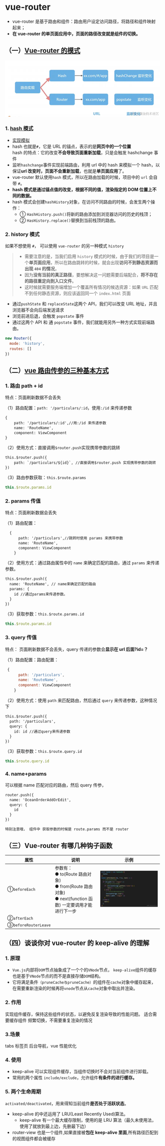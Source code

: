 # vue-router

- vue-router 是基于路由和组件：路由用户设定访问路径，将路径和组件映射起来；
- **在 vue-router 的单页面应用中，页面的路径改变就是组件的切换。**

## （一）[Vue-router 的模式](https://blog.csdn.net/CC1991_/article/details/124521845)

![alt text](./img/router.png)

### 1. [hash 模式 ](https://juejin.cn/post/7127143415879303204#heading-2)

- [实现模拟](/blogs/framework/vue/router/principle.html)
- hash 也就是`#`，它是 URL 的锚点，表示的是**网页中的一个位置**\
  hash 的特点：它的改变**不会导致页面重新加载**，只是会触发 hashchange 事件
- 监听`hashchange`事件实现前端路由，利用 url 中的 hash 来模拟一个 hash，以保证**url 改变时，页面不会重新加载**，也就是**单页面应用**了。
- vue-router 默认使用`hash` 模式，所以在路由加载的时候，项目中的 `url` 会自带 `#`。
- **hash 模式是通过锚点值的改变，根据不同的值，渲染指定的 DOM 位置上不同的数据。**
- hash 模式会创建`hashHistory`对象，在访问不同路由的时候，会发生两个操作：
  - ① `HashHistory.push()`将新的路由添加到浏览器访问的历史的栈顶；
  - ② `HasHistory.replace()`替换到当前栈顶的路由。

### 2. history 模式

如果不想使用 `#`， 可以使用 `vue-router` 的另一种模式 `history`

> - 需要注意的是，当我们启用 `history` 模式的时候，由于我们的项目是一个**单页面应用**，所以在路由跳转的时候，就会出现**访问不到静态资源而出现 `404` 的情况**，
> - 因为**没有当前的真正路径**，要想解决这一问题需要后端配合，**将不存在的路径重定向到入口文件**。
> - 这时候就需要服务端增加一个覆盖所有情况的候选资源：如果 `URL` 匹配不到任何静态资源，则应该返回同一个 `index.html` 页面

- 通过`pushState` 和 `replaceState`这两个 API，我们可以改变 URL 地址，并且浏览器不会向后端发送请求
- 浏览前进后退，会触发 `popstate` 事件
- 通过这两个 API 和 通 `popstate` 事件，我们就能⽤另外⼀种⽅式实现前端路由。

```js
new Router({
  mode: 'history',
  routes: []
})
```

## （二）[vue 路由传参的三种基本方式](https://www.jianshu.com/p/d276dcde6656)

### 1. 路由 path + id

特点：页面刷新数据不会丢失

（1）路由配置：`path: '/particulars/:id`，使用`:/id` 来传递参数

```js{2}
{
    path: '/particulars/:id',//用:/id 来传递参数
    name: 'RouteName',
    component: ViewComponent
}
```

（2）使用方式：直接调用`$router.push`实现携带参数的跳转

```js{4}
this.$router.push({
    path: `/particulars/${id}`, //直接调用$router.push 实现携带参数的跳转
})
```

（3）路由参数获取：`this.$route.params`

```js
this.$route.params.id
```

### 2. params 传值

特点：页面刷新数据会丢失

（1）路由配置：

```js{2}
  {
      path: '/particulars',//跳转时使用 params 来携带参数
      name: 'RouteName',
      component: ViewComponent
    }
```

（2）使用方式：通过路由属性中的 `name` 来确定匹配的路由，通过 `params` 来传递参数。

```js{3}
this.$router.push({
  name: 'RouteName', // name来确定匹配的路由
  params: {
    id //通过params来传递参数。
  }
})
```

（3）获取参数：`this.$route.params.id `

```js
this.$route.params.id
```

### 3. query 传值

特点： 页面刷新数据不会丢失，query 传递的参数会**显示在 url 后面?id=？**

（1）路由配置：路由配置：

```js
 {
      path: '/particulars',
      name: 'RouteName',
      component: ViewComponent
    }
```

（2）使用方式：使用 `path` 来匹配路由，然后通过 `query` 来传递参数，这种情况下

```js{3}
this.$router.push({
  path: '/particulars',
  query: {
    id: id //通过query来传递参数
  }
})
```

（3）获取参数：`this.$route.query.id`

```js
this.$route.query.id
```

### 4. name+params

可以根据 name 匹配对应的路由，然后 query 传参，

```js{2,3}
router.push({
  name: 'OceanOrderAddOrEdit',
  query: {
    id
  }
})
```

`特别注意哦， 组件中 获取参数的时候是 route.params 而不是 router`

## （三）Vue-router 有哪几种钩子函数

| 属性                 | 说明                                                                                                             | 示例                              |
| -------------------- | ---------------------------------------------------------------------------------------------------------------- | --------------------------------- |
| ①`beforeEach`        | 参数有：<br/> ● to(Route 路由对象)<br/>● from(Route 路由对象)<br/>● next(function 函数) 一定要调用才能进行下一步 | ![alt text](./img/beforeEach.png) |
| ②`afterEach`         |                                                                                                                  |                                   |
| ③`beforeRouterLeave` |                                                                                                                  |                                   |

## （四）谈谈你对 vue-router 的 keep-alive 的理解

### 1. 原理

- `Vue.js`内部将`DOM`节点抽象成了一个个的`VNode`节点， `keep-alive`组件的缓存也是基于`VNode`节点的而不是直接存储`DOM`结构。
- 它将满足条件`（pruneCache与pruneCache）`的组件在`cache`对象中缓存起来，在需要重新渲染的时候再将`vnode`节点从`cache`对象中取出并渲染。

### 2. 作用

实现组件缓存，保持这些组件的状态，以避免反复渲染导致的性能问题。 适合需要缓存组件 频繁切换，不需要重复渲染的情况

### 3.场景

tabs 标签页 后台导航，vue 性能优化

### 4. 使用

- keep-alive 可以实现组件缓存，当组件切换时不会对当前组件进行卸载。
- 常用的两个属性 `include/exclude`，允许组件**有条件的进行缓存。**

### 5. 两个生命周期

`activated/deactivated`，用来得知当前组件**是否处于活跃状态**。

- keep-alive 的中还运用了 LRU(Least Recently Used)算法。
  - keep-alive 有一个最大缓存限制，使用的是 LRU 算法（最久未使用法，使用了就放到最上边，先删最下边）
- router-view 也是一个组件,如果直接被**包在 keep-alive 里面**,所有路径匹配到的视图组件都会被缓存
